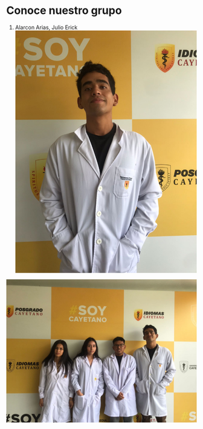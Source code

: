 # Conoce nuestro grupo

1. Alarcon Arias, Julio Erick
![Imagen](Archivos_de_FDD/Imagenes/1.jpg)

![Imagen](Archivos_de_FDD/Imagenes/Foto_integrantes_FDD.jpg)